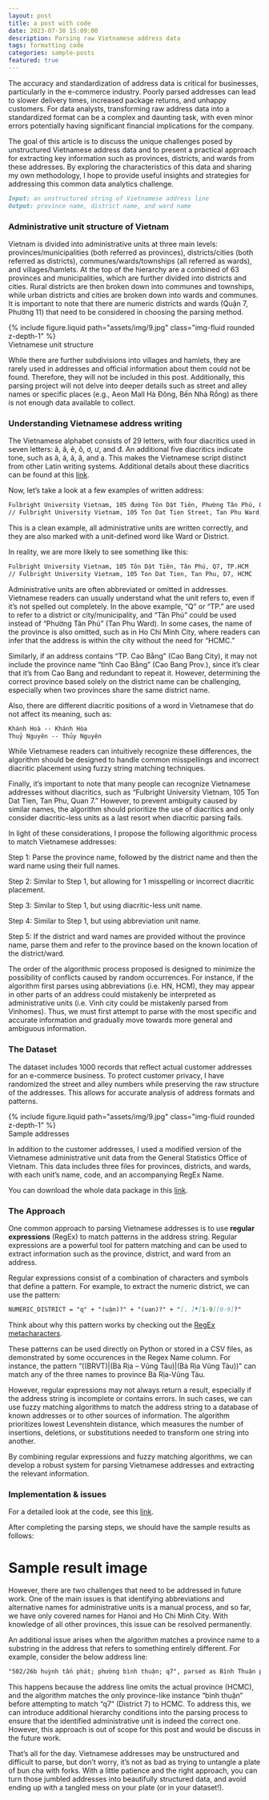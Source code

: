 ```yaml
---
layout: post
title: a post with code
date: 2023-07-30 15:09:00
description: Parsing raw Vietnamese address data
tags: formatting code
categories: sample-posts
featured: true
---
```


The accuracy and standardization of address data is critical for businesses, particularly in the e-commerce industry. Poorly parsed addresses can lead to slower delivery times, increased package returns, and unhappy customers. For data analysts, transforming raw address data into a standardized format can be a complex and daunting task, with even minor errors potentially having significant financial implications for the company.

The goal of this article is to discuss the unique challenges posed by unstructured Vietnamese address data and to present a practical approach for extracting key information such as provinces, districts, and wards from these addresses. By exploring the characteristics of this data and sharing my own methodology, I hope to provide useful insights and strategies for addressing this common data analytics challenge.

```markdown
Input: an unstructured string of Vietnamese address line
Output: province name, district name, and ward name
```

<h3>Administrative unit structure of Vietnam</h3>

Vietnam is divided into administrative units at three main levels: provinces/municipalities (both referred as provinces), districts/cities (both referred as districts), communes/wards/townships (all referred as wards), and villages/hamlets. At the top of the hierarchy are a combined of 63 provinces and municipalities, which are further divided into districts and cities. Rural districts are then broken down into communes and townships, while urban districts and cities are broken down into wards and communes. It is important to note that there are numeric districts and wards (Quận 7, Phường 11) that need to be considered in choosing the parsing method.

<div class="row mt-3">
    <div class="col-sm mt-3 mt-md-0">
        {% include figure.liquid path="assets/img/9.jpg" class="img-fluid rounded z-depth-1" %}
    </div>
</div>
<div class="caption">
Vietnamese unit structure
</div>

While there are further subdivisions into villages and hamlets, they are rarely used in addresses and official information about them could not be found. Therefore, they will not be included in this post. Additionally, this parsing project will not delve into deeper details such as street and alley names or specific places (e.g., Aeon Mall Hà Đông, Bến Nhà Rồng) as there is not enough data available to collect.

<h3>Understanding Vietnamese address writing</h3>

The Vietnamese alphabet consists of 29 letters, with four diacritics used in seven letters: ă, â, ê, ô, ơ, ư, and đ. An additional five diacritics indicate tone, such as à, á, ả, ã, and ạ. This makes the Vietnamese script distinct from other Latin writing systems. Additional details about these diacritics can be found at this <a href="https://vietnamesetypography.com/diacritical-details/" target="_blank">link</a>.

Now, let’s take a look at a few examples of written address:

```markdown
Fulbright University Vietnam, 105 đường Tôn Dật Tiên, Phường Tân Phú, Quận 7, Thành phố Hồ Chí Minh
// Fulbright University Vietnam, 105 Ton Dat Tien Street, Tan Phu Ward, District 7, Ho Chi Minh City
```

This is a clean example, all administrative units are written correctly, and they are also marked with a unit-defined word like Ward or District.

In reality, we are more likely to see something like this:

```markdown
Fulbright University Vietnam, 105 Tôn Dật Tiên, Tân Phú, Q7, TP.HCM
// Fulbright University Vietnam, 105 Ton Dat Tien, Tan Phu, D7, HCMC
```

Administrative units are often abbreviated or omitted in addresses. Vietnamese readers can usually understand what the unit refers to, even if it’s not spelled out completely. In the above example, “Q” or “TP.” are used to refer to a district or city/municipality, and “Tân Phú” could be used instead of “Phường Tân Phú” (Tan Phu Ward). In some cases, the name of the province is also omitted, such as in Ho Chi Minh City, where readers can infer that the address is within the city without the need for “HCMC.”

Similarly, if an address contains “TP. Cao Bằng” (Cao Bang City), it may not include the province name “tỉnh Cao Bằng” (Cao Bang Prov.), since it’s clear that it’s from Cao Bang and redundant to repeat it. However, determining the correct province based solely on the district name can be challenging, especially when two provinces share the same district name.

Also, there are different diacritic positions of a word in Vietnamese that do not affect its meaning, such as:

```markdown
Khánh Hoà -- Khánh Hòa
Thuỷ Nguyên -- Thủy Nguyên
```

While Vietnamese readers can intuitively recognize these differences, the algorithm should be designed to handle common misspellings and incorrect diacritic placement using fuzzy string matching techniques.

Finally, it’s important to note that many people can recognize Vietnamese addresses without diacritics, such as “Fulbright University Vietnam, 105 Ton Dat Tien, Tan Phu, Quan 7.” However, to prevent ambiguity caused by similar names, the algorithm should prioritize the use of diacritics and only consider diacritic-less units as a last resort when diacritic parsing fails.

In light of these considerations, I propose the following algorithmic process to match Vietnamese addresses:

Step 1: Parse the province name, followed by the district name and then the ward name using their full names.

Step 2: Similar to Step 1, but allowing for 1 misspelling or incorrect diacritic placement.

Step 3: Similar to Step 1, but using diacritic-less unit name.

Step 4: Similar to Step 1, but using abbreviation unit name.

Step 5: If the district and ward names are provided without the province name, parse them and refer to the province based on the known location of the district/ward.

The order of the algorithmic process proposed is designed to minimize the possibility of conflicts caused by random occurrences. For instance, if the algorithm first parses using abbreviations (i.e. HN, HCM), they may appear in other parts of an address could mistakenly be interpreted as administrative units (i.e. Vinh city could be mistakenly parsed from Vinhomes). Thus, we must first attempt to parse with the most specific and accurate information and gradually move towards more general and ambiguous information.

<h3>The Dataset</h3>

The dataset includes 1000 records that reflect actual customer addresses for an e-commerce business. To protect customer privacy, I have randomized the street and alley numbers while preserving the raw structure of the addresses. This allows for accurate analysis of address formats and patterns.

<div class="row mt-3">
    <div class="col-sm mt-3 mt-md-0">
        {% include figure.liquid path="assets/img/9.jpg" class="img-fluid rounded z-depth-1" %}
    </div>
</div>
<div class="caption">Sample addresses</div>

In addition to the customer addresses, I used a modified version of the Vietnamese administrative unit data from the General Statistics Office of Vietnam. This data includes three files for provinces, districts, and wards, with each unit’s name, code, and an accompanying RegEx Name.

You can download the whole data package in this <a href="https://www.kaggle.com/datasets/namngl/testaddressinput" target="_blank">link</a>.

<h3>The Approach</h3>

One common approach to parsing Vietnamese addresses is to use <strong>regular expressions</strong> (RegEx) to match patterns in the address string. Regular expressions are a powerful tool for pattern matching and can be used to extract information such as the province, district, and ward from an address.

Regular expressions consist of a combination of characters and symbols that define a pattern. For example, to extract the numeric district, we can use the pattern:

```markdown
NUMERIC_DISTRICT = "q" + "(uận)?" + "(uan)?" + "[. ]*[1-9][0-9]?"
```

Think about why this pattern works by checking out the <a href="https://www.w3schools.com/python/gloss_python_regex_metacharacters.asp" target="_blank">RegEx metacharacters</a>.

These patterns can be used directly on Python or stored in a CSV files, as demonstrated by some occurences in the Regex Name column. For instance, the pattern “((BRVT)|(Bà Rịa – Vũng Tàu)|(Bà Rịa Vũng Tàu))” can match any of the three names to province Bà Rịa-Vũng Tàu.

However, regular expressions may not always return a result, especially if the address string is incomplete or contains errors. In such cases, we can use fuzzy matching algorithms to match the address string to a database of known addresses or to other sources of information. The algorithm prioritizes lowest Levenshtein distance, which measures the number of insertions, deletions, or substitutions needed to transform one string into another.

By combining regular expressions and fuzzy matching algorithms, we can develop a robust system for parsing Vietnamese addresses and extracting the relevant information.

<h3>Implementation & issues</h3>

For a detailed look at the code, see this <a href="https://github.com/MarcusLe02/Data-Science/blob/main/vietnam_address_parsing/vietnamese-address-parser.ipynb" target="_blank">link</a>.

After completing the parsing steps, we should have the sample results as follows:

# Sample result image

However, there are two challenges that need to be addressed in future work. One of the main issues is that identifying abbreviations and alternative names for administrative units is a manual process, and so far, we have only covered names for Hanoi and Ho Chi Minh City. With knowledge of all other provinces, this issue can be resolved permanently.

An additional issue arises when the algorithm matches a province name to a substring in the address that refers to something entirely different. For example, consider the below address line:

```markdown
"502/26b huỳnh tấn phát; phường bình thuận; q7", parsed as Bình Thuận province
```

This happens because the address line omits the actual province (HCMC), and the algorithm matches the only province-like instance “bình thuận” before attempting to match “q7” (District 7) to HCMC. To address this, we can introduce additional hierarchy conditions into the parsing process to ensure that the identified administrative unit is indeed the correct one. However, this approach is out of scope for this post and would be discuss in the future work.

That’s all for the day. Vietnamese addresses may be unstructured and difficult to parse, but don’t worry, it’s not as bad as trying to untangle a plate of bun cha with forks. With a little patience and the right approach, you can turn those jumbled addresses into beautifully structured data, and avoid ending up with a tangled mess on your plate (or in your dataset!).